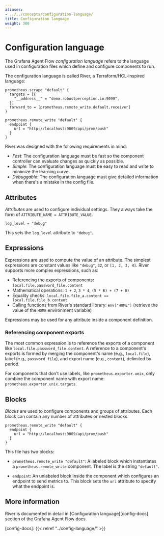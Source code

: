 ```yaml
---
aliases:
- ../../concepts/configuration-language/
title: Configuration language
weight: 300
---
```


# Configuration language

The Grafana Agent Flow _configuration language_ refers to the language used in
configuration files which define and configure components to run.

The configuration language is called River, a Terraform/HCL-inspired language:

```river
prometheus.scrape "default" {
  targets = [{
    "__address__" = "demo.robustperception.io:9090",
  }]
  forward_to = [prometheus.remote_write.default.receiver]
}

prometheus.remote_write "default" {
  endpoint {
    url = "http://localhost:9009/api/prom/push"
  }
}
```

River was designed with the following requirements in mind:

* _Fast_: The configuration language must be fast so the component controller
  can evaluate changes as quickly as possible.
* _Simple_: The configuration language must be easy to read and write to
  minimize the learning curve.
* _Debuggable_: The configuration language must give detailed information when
  there's a mistake in the config file.

## Attributes

_Attributes_ are used to configure individual settings. They always take the
form of `ATTRIBUTE_NAME = ATTRIBUTE_VALUE`.

```river
log_level = "debug"
```

This sets the `log_level` attribute to `"debug"`.

## Expressions

Expressions are used to compute the value of an attribute. The simplest
expressions are constant values like `"debug"`, `32`, or `[1, 2, 3, 4]`. River
supports more complex expressions, such as:

* Referencing the exports of components: `local.file.password_file.content`
* Mathematical operations: `1 + 2`, `3 * 4`, `(5 * 6) + (7 + 8)`
* Equality checks: `local.file.file_a.content == local.file.file_b.content`
* Calling functions from River's standard library: `env("HOME")` (retrieve the
  value of the `HOME` environment variable)

Expressions may be used for any attribute inside a component definition.

### Referencing component exports

The most common expression is to reference the exports of a component like
`local.file.password_file.content`. A reference to a component's exports is
formed by merging the component's name (e.g., `local.file`), label (e.g.,
`password_file`), and export name (e.g., `content`), delimited by period.

For components that don't use labels, like
`prometheus.exporter.unix`, only combine the component name with
export name: `prometheus.exporter.unix.targets`.

## Blocks

_Blocks_ are used to configure components and groups of attributes. Each block
can contain any number of attributes or nested blocks.

```river
prometheus.remote_write "default" {
  endpoint {
    url = "http://localhost:9009/api/prom/push"
  }
}
```

This file has two blocks:

* `prometheus.remote_write "default"`: A labeled block which instantiates a
  `prometheus.remote_write` component. The label is the string `"default"`.

* `endpoint`: An unlabeled block inside the component which configures an
  endpoint to send metrics to. This block sets the `url` attribute to specify
  what the endpoint is.

## More information

River is documented in detail in [Configuration language][config-docs] section
of the Grafana Agent Flow docs.

[config-docs]: {{< relref "../config-language/" >}}
